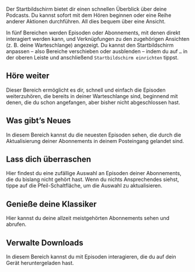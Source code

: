 Der Startbildschirm bietet dir einen schnellen Überblick über deine Podcasts. Du kannst sofort mit dem Hören beginnen oder eine Reihe anderer Aktionen durchführen. All dies bequem über eine Ansicht.

In fünf Bereichen werden Episoden oder Abonnements, mit denen direkt interagiert werden kann, und Verknüpfungen zu den zugehörigen Ansichten (z. B. deine Warteschlange) angezeigt. Du kannst den Startbildschirm anpassen – also Bereiche verschieben oder ausblenden – indem du auf `…` in der oberen Leiste und anschließend `Startbildschirm einrichten` tippst.

## Höre weiter

Dieser Bereich ermöglicht es dir, schnell und einfach die Episoden weiterzuhören, die bereits in deiner Warteschlange sind, beginnend mit denen, die du schon angefangen, aber bisher nicht abgeschlossen hast.

## Was gibt’s Neues

In diesem Bereich kannst du die neuesten Episoden sehen, die durch die Aktualisierung deiner Abonnements in deinem Posteingang gelandet sind.

## Lass dich überraschen

Hier findest du eine zufällige Auswahl an Episoden deiner Abonnements, die du bislang nicht gehört hast. Wenn du nichts Ansprechendes siehst, tippe auf die Pfeil-Schaltfläche, um die Auswahl zu aktualisieren.

## Genieße deine Klassiker

Hier kannst du deine allzeit meistgehörten Abonnements sehen und abrufen.

## Verwalte Downloads

In diesem Bereich kannst du mit Episoden interagieren, die du auf dein Gerät heruntergeladen hast.
